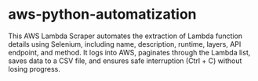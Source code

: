 # aws-python-automatization
This AWS Lambda Scraper automates the extraction of Lambda function details using Selenium, including name, description, runtime, layers, API endpoint, and method. It logs into AWS, paginates through the Lambda list, saves data to a CSV file, and ensures safe interruption (Ctrl + C) without losing progress.
